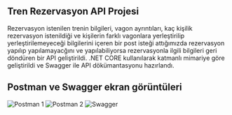 ## Tren Rezervasyon API Projesi

Rezervasyon istenilen trenin bilgileri, vagon ayrıntıları, kaç kişilik rezervasyon istenildiği ve kişilerin farklı vagonlara yerleştirilip yerleştirilemeyeceği bilgilerini içeren bir post isteği attığımızda rezervasyon yapılıp yapılamayacğını ve yapılabiliyorsa rezervasyonla ilgili bilgileri geri döndüren bir API geliştirildi.  .NET CORE kullanılarak katmanlı mimariye göre geliştirildi ve  Swagger ile API dökümantasyonu hazırlandı.

## Postman ve Swagger ekran görüntüleri

![Postman 1](https://user-images.githubusercontent.com/51864835/127169914-752b8836-1e9e-4bf9-abb7-6e1e2f529701.png)
![Postman 2](https://user-images.githubusercontent.com/51864835/127170019-b0edc4cf-c37b-4dee-bd96-d5c24287f524.png)
![Swagger](https://user-images.githubusercontent.com/51864835/127169974-07ff2b25-d7e7-4c9f-b811-8a9851421429.png)
